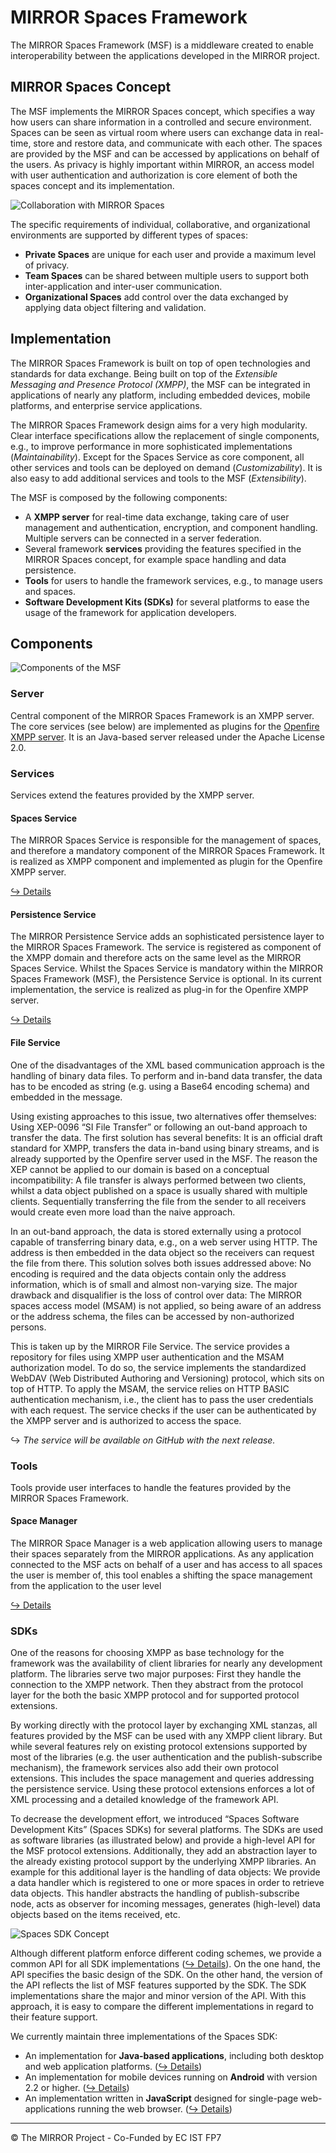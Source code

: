# MIRROR Spaces Framework
The MIRROR Spaces Framework (MSF) is a middleware created to enable interoperability between the applications developed in the MIRROR project.

## MIRROR Spaces Concept
The MSF implements the MIRROR Spaces concept, which specifies a way how users can share information in a controlled and secure environment. Spaces can be seen as virtual room where users can exchange data in real-time, store and restore data, and communicate with each other. The spaces are provided by the MSF and can be accessed by applications on behalf of the users. As privacy is highly important within MIRROR, an access model with user authentication and authorization is core element of both the spaces concept and its implementation.

![Collaboration with MIRROR Spaces][1]

The specific requirements of individual, collaborative, and organizational environments are supported by different types of spaces:

- **Private Spaces** are unique for each user and provide a maximum level of privacy.
- **Team Spaces** can be shared between multiple users to support both inter-application and inter-user communication.
- **Organizational Spaces** add control over the data exchanged by applying data object filtering and validation.

## Implementation

The MIRROR Spaces Framework is built on top of open technologies and standards for data exchange. Being built on top of the *Extensible Messaging and Presence Protocol (XMPP)*, the MSF can be integrated in applications of nearly any platform, including embedded devices, mobile platforms, and enterprise service applications.

The MIRROR Spaces Framework design aims for a very high modularity. Clear interface specifications allow the replacement of single components, e.g., to improve performance in more sophisticated implementations (*Maintainability*). Except for the Spaces Service as core component, all other services and tools can be deployed on demand (*Customizability*). It is also easy to add additional services and tools to the MSF (*Extensibility*).

The MSF is composed by the following components:

- A **XMPP server** for real-time data exchange, taking care of user management and authentication, encryption, and component handling. Multiple servers can be connected in a server federation.
- Several framework **services** providing the features specified in the MIRROR Spaces concept, for example space handling and data persistence.
- **Tools** for users to handle the framework services, e.g., to manage users and spaces.
- **Software Development Kits (SDKs)** for several platforms to ease the usage of the framework for application developers.


## Components

![Components of the MSF][2]

### Server
Central component of the MIRROR Spaces Framework is an XMPP server. The core services (see below) are implemented as plugins for the [Openfire XMPP server][3]. It is an Java-based server released under the Apache License 2.0.

### Services
Services extend the features provided by the XMPP server.

#### Spaces Service
The MIRROR Spaces Service is responsible for the management of spaces, and therefore a mandatory component of the MIRROR Spaces Framework. It is realized as XMPP component and implemented as plugin for the Openfire XMPP server.

[↪ Details][4]

#### Persistence Service
The MIRROR Persistence Service adds an sophisticated persistence layer to the MIRROR Spaces Framework. The service is registered as component of the XMPP domain and therefore acts on the same level as the MIRROR Spaces Service. Whilst the Spaces Service is mandatory within the MIRROR Spaces Framework (MSF), the Persistence Service is optional. In its current implementation, the service is realized as plug-in for the Openfire XMPP server.

[↪ Details][5]

#### File Service
One of the disadvantages of the XML based communication approach is the handling of binary data files. To perform and in-band data transfer, the data has to be encoded as string (e.g. using a Base64 encoding schema) and embedded in the message.

Using existing approaches to this issue, two alternatives offer themselves: Using XEP-0096 “SI File Transfer” or following an out-band approach to transfer the data. The first solution has several benefits: It is an official draft standard for XMPP, transfers the data in-band using binary streams, and is already supported by the Openfire server used in the MSF. The reason the XEP cannot be applied to our domain is based on a conceptual incompatibility: A file transfer is always performed between two clients, whilst a data object published on a space is usually shared with multiple clients. Sequentially transferring the file from the sender to all receivers would create even more load than the naive approach.

In an out-band approach, the data is stored externally using a protocol capable of transferring binary data, e.g., on a web server using HTTP. The address is then embedded in the data object so the receivers can request the file from there. This solution solves both issues addressed above: No encoding is required and the data objects contain only the address information, which is of small and almost non-varying size. The major drawback and disqualifier is the loss of control over data: The MIRROR spaces access model (MSAM) is not applied, so being aware of an address or the address schema, the files can be accessed by non-authorized persons.

This is taken up by the MIRROR File Service. The service provides a repository for files using XMPP user authentication and the MSAM authorization model. To do so, the service implements the standardized WebDAV (Web Distributed Authoring and Versioning) protocol, which sits on top of HTTP. To apply the MSAM, the service relies on HTTP BASIC authentication mechanism, i.e., the client has to pass the user credentials with each request.  The service checks if the user can be authenticated by the XMPP server and is authorized to access the space.

↪ *The service will be available on GitHub with the next release.*

### Tools
Tools provide user interfaces to handle the features provided by the MIRROR Spaces Framework.

#### Space Manager
The MIRROR Space Manager is a web application allowing users to manage their spaces separately from the MIRROR applications. As any application connected to the MSF acts on behalf of a user and has access to all spaces the user is member of, this tool enables a shifting the space management from the application to the user level

[↪ Details][6]

### SDKs
One of the reasons for choosing XMPP as base technology for the framework was the availability of client libraries for nearly any development platform. The libraries serve two major purposes: First they handle the connection to the XMPP network. Then they abstract from the protocol layer for the both the basic XMPP protocol and for supported protocol extensions.

By working directly with the protocol layer by exchanging XML stanzas, all features provided by the MSF can be used with any XMPP client library. But while several features rely on existing protocol extensions supported by most of the libraries (e.g. the user authentication and the publish-subscribe mechanism), the framework services also add their own protocol extensions. This includes the space management and queries addressing the persistence service. Using these protocol extensions enforces a lot of XML processing and a detailed knowledge of the framework API.

To decrease the development effort, we introduced “Spaces Software Development Kits” (Spaces SDKs) for several platforms. The SDKs are used as software libraries (as illustrated below) and provide a high-level API for the MSF protocol extensions. Additionally, they add an abstraction layer to the already existing protocol support by the underlying XMPP libraries. An example for this additional layer is the handling of data objects: We provide a data handler which is registered to one or more spaces in order to retrieve data objects. This handler abstracts the handling of publish-subscribe node, acts as observer for incoming messages, generates (high-level) data objects based on the items received, etc.

![Spaces SDK Concept][7]

Although different platform enforce different coding schemes, we provide a common API for all SDK implementations ([↪ Details][8]). On the one hand, the API specifies the basic design of the SDK. On the other hand, the version of the API reflects the list of MSF features supported by the SDK.  The SDK implementations share the major and minor version of the API. With this approach, it is easy to compare the different implementations in regard to their feature support.

We currently maintain three implementations of the Spaces SDK:

*	An implementation for **Java-based applications**, including both desktop and web application platforms. ([↪ Details][9])
*	An implementation for mobile devices running on **Android** with version 2.2 or higher. ([↪ Details][10])
*	An implementation written in **JavaScript** designed for single-page web-applications running the web browser. ([↪ Details][11])

----

© The MIRROR Project - Co-Funded by EC IST FP7


  [1]: https://raw.github.com/MirrorIP/msf/master/images/spaces-concept.png
  [2]: https://raw.github.com/MirrorIP/msf/master/images/msf-components.png
  [3]: http://www.igniterealtime.org/projects/openfire/
  [4]: https://github.com/MirrorIP/msf-spaces-service
  [5]: https://github.com/MirrorIP/msf-persistence-service
  [6]: https://github.com/MirrorIP/msf-space-manager
  [7]: https://raw.github.com/MirrorIP/msf/master/images/sdk-schema.png
  [8]: https://github.com/MirrorIP/msf-spaces-sdk-api
  [9]: https://github.com/MirrorIP/msf-spaces-sdk-java
  [10]: https://github.com/MirrorIP/msf-spaces-sdk-android
  [11]: https://github.com/MirrorIP/msf-spaces-sdk-javascript
